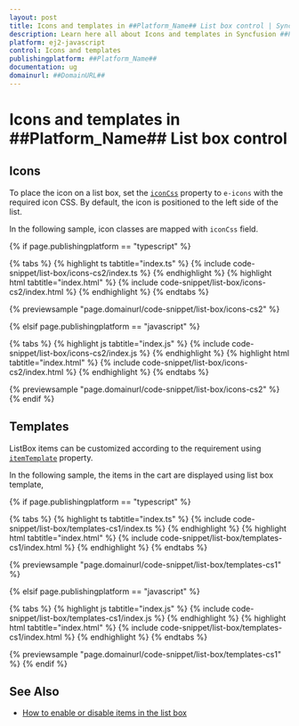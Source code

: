 ```yaml
---
layout: post
title: Icons and templates in ##Platform_Name## List box control | Syncfusion
description: Learn here all about Icons and templates in Syncfusion ##Platform_Name## List box control of Syncfusion Essential JS 2 and more.
platform: ej2-javascript
control: Icons and templates 
publishingplatform: ##Platform_Name##
documentation: ug
domainurl: ##DomainURL##
---
```


# Icons and templates in ##Platform_Name## List box control

## Icons

To place the icon on a list box, set the [`iconCss`](../api/list-box/fieldSettingsModel/#iconcss) property to `e-icons` with the required icon CSS. By default, the icon is positioned to the left side of the list.

In the following sample, icon classes are mapped with `iconCss` field.

{% if page.publishingplatform == "typescript" %}

 {% tabs %}
{% highlight ts tabtitle="index.ts" %}
{% include code-snippet/list-box/icons-cs2/index.ts %}
{% endhighlight %}
{% highlight html tabtitle="index.html" %}
{% include code-snippet/list-box/icons-cs2/index.html %}
{% endhighlight %}
{% endtabs %}
        
{% previewsample "page.domainurl/code-snippet/list-box/icons-cs2" %}

{% elsif page.publishingplatform == "javascript" %}

{% tabs %}
{% highlight js tabtitle="index.js" %}
{% include code-snippet/list-box/icons-cs2/index.js %}
{% endhighlight %}
{% highlight html tabtitle="index.html" %}
{% include code-snippet/list-box/icons-cs2/index.html %}
{% endhighlight %}
{% endtabs %}

{% previewsample "page.domainurl/code-snippet/list-box/icons-cs2" %}
{% endif %}

## Templates

ListBox items can be customized according to the requirement using [`itemTemplate`](../api/list-box/#itemtemplate) property.

In the following sample, the items in the cart are displayed using list box template,

{% if page.publishingplatform == "typescript" %}

 {% tabs %}
{% highlight ts tabtitle="index.ts" %}
{% include code-snippet/list-box/templates-cs1/index.ts %}
{% endhighlight %}
{% highlight html tabtitle="index.html" %}
{% include code-snippet/list-box/templates-cs1/index.html %}
{% endhighlight %}
{% endtabs %}
        
{% previewsample "page.domainurl/code-snippet/list-box/templates-cs1" %}

{% elsif page.publishingplatform == "javascript" %}

{% tabs %}
{% highlight js tabtitle="index.js" %}
{% include code-snippet/list-box/templates-cs1/index.js %}
{% endhighlight %}
{% highlight html tabtitle="index.html" %}
{% include code-snippet/list-box/templates-cs1/index.html %}
{% endhighlight %}
{% endtabs %}

{% previewsample "page.domainurl/code-snippet/list-box/templates-cs1" %}
{% endif %}

## See Also

* [How to enable or disable items in the list box](./how-to/enable-or-disable-items)